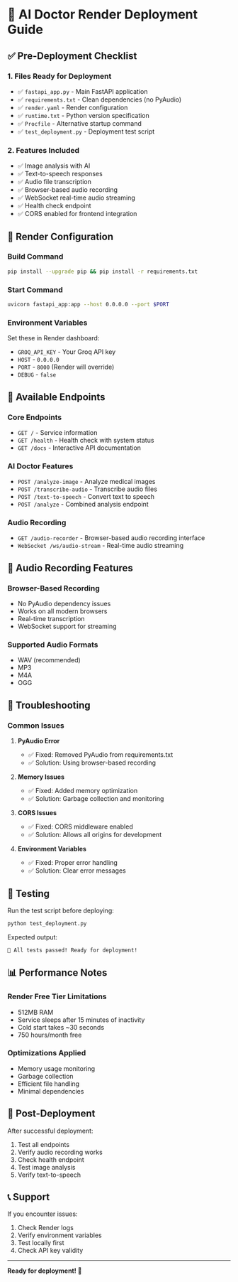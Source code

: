 # 🚀 AI Doctor Render Deployment Guide

## ✅ Pre-Deployment Checklist

### 1. Files Ready for Deployment
- ✅ `fastapi_app.py` - Main FastAPI application
- ✅ `requirements.txt` - Clean dependencies (no PyAudio)
- ✅ `render.yaml` - Render configuration
- ✅ `runtime.txt` - Python version specification
- ✅ `Procfile` - Alternative startup command
- ✅ `test_deployment.py` - Deployment test script

### 2. Features Included
- ✅ Image analysis with AI
- ✅ Text-to-speech responses
- ✅ Audio file transcription
- ✅ Browser-based audio recording
- ✅ WebSocket real-time audio streaming
- ✅ Health check endpoint
- ✅ CORS enabled for frontend integration

## 🔧 Render Configuration

### Build Command
```bash
pip install --upgrade pip && pip install -r requirements.txt
```

### Start Command
```bash
uvicorn fastapi_app:app --host 0.0.0.0 --port $PORT
```

### Environment Variables
Set these in Render dashboard:
- `GROQ_API_KEY` - Your Groq API key
- `HOST` - `0.0.0.0`
- `PORT` - `8000` (Render will override)
- `DEBUG` - `false`

## 📱 Available Endpoints

### Core Endpoints
- `GET /` - Service information
- `GET /health` - Health check with system status
- `GET /docs` - Interactive API documentation

### AI Doctor Features
- `POST /analyze-image` - Analyze medical images
- `POST /transcribe-audio` - Transcribe audio files
- `POST /text-to-speech` - Convert text to speech
- `POST /analyze` - Combined analysis endpoint

### Audio Recording
- `GET /audio-recorder` - Browser-based audio recording interface
- `WebSocket /ws/audio-stream` - Real-time audio streaming

## 🎤 Audio Recording Features

### Browser-Based Recording
- No PyAudio dependency issues
- Works on all modern browsers
- Real-time transcription
- WebSocket support for streaming

### Supported Audio Formats
- WAV (recommended)
- MP3
- M4A
- OGG

## 🚨 Troubleshooting

### Common Issues

1. **PyAudio Error**
   - ✅ Fixed: Removed PyAudio from requirements.txt
   - ✅ Solution: Using browser-based recording

2. **Memory Issues**
   - ✅ Fixed: Added memory optimization
   - ✅ Solution: Garbage collection and monitoring

3. **CORS Issues**
   - ✅ Fixed: CORS middleware enabled
   - ✅ Solution: Allows all origins for development

4. **Environment Variables**
   - ✅ Fixed: Proper error handling
   - ✅ Solution: Clear error messages

## 🧪 Testing

Run the test script before deploying:
```bash
python test_deployment.py
```

Expected output:
```
🎉 All tests passed! Ready for deployment!
```

## 📊 Performance Notes

### Render Free Tier Limitations
- 512MB RAM
- Service sleeps after 15 minutes of inactivity
- Cold start takes ~30 seconds
- 750 hours/month free

### Optimizations Applied
- Memory usage monitoring
- Garbage collection
- Efficient file handling
- Minimal dependencies

## 🔗 Post-Deployment

After successful deployment:
1. Test all endpoints
2. Verify audio recording works
3. Check health endpoint
4. Test image analysis
5. Verify text-to-speech

## 📞 Support

If you encounter issues:
1. Check Render logs
2. Verify environment variables
3. Test locally first
4. Check API key validity

---

**Ready for deployment! 🚀**
